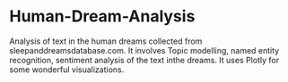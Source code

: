 # Human-Dream-Analysis
Analysis of text in the human dreams collected from sleepanddreamsdatabase.com. It involves Topic modelling, named entity recognition, sentiment analysis of the text inthe dreams. It uses Plotly for some wonderful visualizations.
